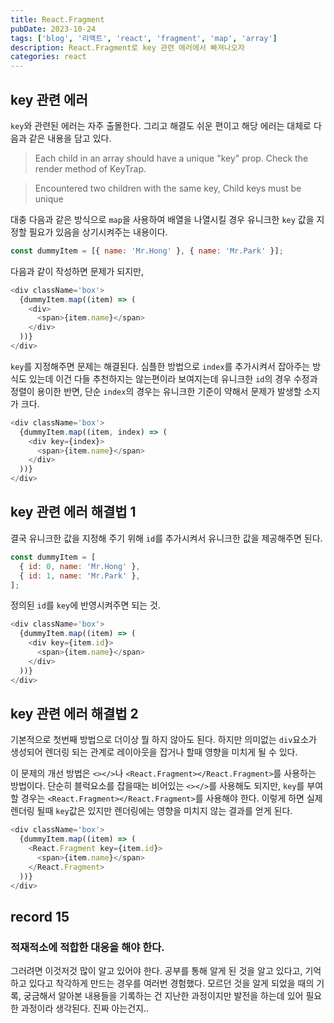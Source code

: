 ```yaml
---
title: React.Fragment
pubDate: 2023-10-24
tags: ['blog', '리액트', 'react', 'fragment', 'map', 'array']
description: React.Fragment로 key 관련 에러에서 빠져나오자
categories: react
---
```


## key 관련 에러

`key`와 관련된 에러는 자주 출몰한다. 그리고 해결도 쉬운 편이고 해당 에러는 대체로 다음과 같은 내용을 담고 있다.

> Each child in an array should have a unique "key" prop. Check the render method of KeyTrap.

> Encountered two children with the same key, Child keys must be unique

대충 다음과 같은 방식으로 `map`을 사용하여 배열을 나열시킬 경우 유니크한 `key` 값을 지정할 필요가 있음을 상기시켜주는 내용이다.

```js
const dummyItem = [{ name: 'Mr.Hong' }, { name: 'Mr.Park' }];
```

다음과 같이 작성하면 문제가 되지만,

```js
<div className='box'>
  {dummyItem.map((item) => (
    <div>
      <span>{item.name}</span>
    </div>
  ))}
</div>
```

`key`를 지정해주면 문제는 해결된다. 심플한 방법으로 `index`를 추가시켜서 잡아주는 방식도 있는데 이건 다들 추천하지는 않는편이라 보여지는데 유니크한 `id`의 경우 수정과 정렬이 용이한 반면, 단순 `index`의 경우는 유니크한 기준이 약해서 문제가 발생할 소지가 크다.

```js
<div className='box'>
  {dummyItem.map((item, index) => (
    <div key={index}>
      <span>{item.name}</span>
    </div>
  ))}
</div>
```

## key 관련 에러 해결법 1

결국 유니크한 값을 지정해 주기 위해 `id`를 추가시켜서 유니크한 값을 제공해주면 된다.

```js
const dummyItem = [
  { id: 0, name: 'Mr.Hong' },
  { id: 1, name: 'Mr.Park' },
];
```

정의된 `id`를 `key`에 반영시켜주면 되는 것.

```js
<div className='box'>
  {dummyItem.map((item) => (
    <div key={item.id}>
      <span>{item.name}</span>
    </div>
  ))}
</div>
```

## key 관련 에러 해결법 2

기본적으로 첫번째 방법으로 더이상 뭘 하지 않아도 된다. 하지만 의미없는 `div`요소가 생성되어 렌더링 되는 관계로 레이아웃을 잡거나 할때 영향을 미치게 될 수 있다.

이 문제의 개선 방법은 `<></>`나 `<React.Fragment></React.Fragment>`를 사용하는 방법이다. 단순히 블럭요소를 잡을때는 비어있는 `<></>`를 사용해도 되지만, `key`를 부여할 경우는 `<React.Fragment></React.Fragment>`를 사용해야 한다. 이렇게 하면 실제 렌더링 될때 `key`값은 있지만 렌더링에는 영향을 미치지 않는 결과를 얻게 된다.

```js
<div className='box'>
  {dummyItem.map((item) => (
    <React.Fragment key={item.id}>
      <span>{item.name}</span>
    </React.Fragment>
  ))}
</div>
```

## record 15

### 적재적소에 적합한 대응을 해야 한다.

그러려면 이것저것 많이 알고 있어야 한다. 공부를 통해 알게 된 것을 알고 있다고, 기억하고 있다고 착각하게 만드는 경우를 여러번 경험했다. 모르던 것을 알게 되었을 때의 기록, 궁금해서 알아본 내용들을 기록하는 건 지난한 과정이지만 발전을 하는데 있어 필요한 과정이라 생각된다.
진짜 아는건지..
